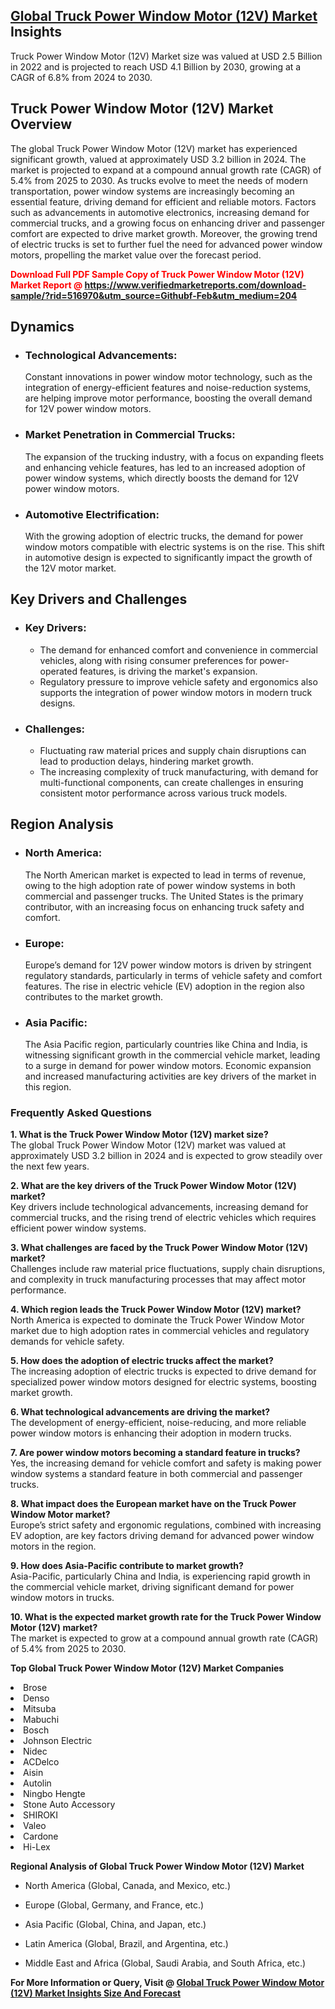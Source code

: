<h2><a href="https://www.verifiedmarketreports.com/download-sample/?rid=516970&amp;utm_source=Githubf&amp;utm_medium=204" target="_blank">Global Truck Power Window Motor (12V) Market</a> Insights</h2><p>Truck Power Window Motor (12V) Market size was valued at USD 2.5 Billion in 2022 and is projected to reach USD 4.1 Billion by 2030, growing at a CAGR of 6.8% from 2024 to 2030.</p><p> <h2>Truck Power Window Motor (12V) Market Overview</h2> <p>The global Truck Power Window Motor (12V) market has experienced significant growth, valued at approximately USD 3.2 billion in 2024. The market is projected to expand at a compound annual growth rate (CAGR) of 5.4% from 2025 to 2030. As trucks evolve to meet the needs of modern transportation, power window systems are increasingly becoming an essential feature, driving demand for efficient and reliable motors. Factors such as advancements in automotive electronics, increasing demand for commercial trucks, and a growing focus on enhancing driver and passenger comfort are expected to drive market growth. Moreover, the growing trend of electric trucks is set to further fuel the need for advanced power window motors, propelling the market value over the forecast period.</p> <p><strong><p><span class=""><span style="color: #ff0000;"><strong>Download Full PDF Sample Copy of Truck Power Window Motor (12V) Market Report</strong> @ </span><a href="https://www.verifiedmarketreports.com/download-sample/?rid=516970&amp;utm_source=Githubf-Feb&amp;utm_medium=204" target="_blank">https://www.verifiedmarketreports.com/download-sample/?rid=516970&amp;utm_source=Githubf-Feb&amp;utm_medium=204</a></span></p></strong></p> <h2>Dynamics</h2> <ul> <li><h3>Technological Advancements: </h3>Constant innovations in power window motor technology, such as the integration of energy-efficient features and noise-reduction systems, are helping improve motor performance, boosting the overall demand for 12V power window motors.</li> <li><h3>Market Penetration in Commercial Trucks: </h3>The expansion of the trucking industry, with a focus on expanding fleets and enhancing vehicle features, has led to an increased adoption of power window systems, which directly boosts the demand for 12V power window motors.</li> <li><h3>Automotive Electrification: </h3>With the growing adoption of electric trucks, the demand for power window motors compatible with electric systems is on the rise. This shift in automotive design is expected to significantly impact the growth of the 12V motor market.</li> </ul> <h2>Key Drivers and Challenges</h2> <ul> <li><h3>Key Drivers: </h3> <ul> <li>The demand for enhanced comfort and convenience in commercial vehicles, along with rising consumer preferences for power-operated features, is driving the market's expansion.</li> <li>Regulatory pressure to improve vehicle safety and ergonomics also supports the integration of power window motors in modern truck designs.</li> </ul> </li> <li><h3>Challenges: </h3> <ul> <li>Fluctuating raw material prices and supply chain disruptions can lead to production delays, hindering market growth.</li> <li>The increasing complexity of truck manufacturing, with demand for multi-functional components, can create challenges in ensuring consistent motor performance across various truck models.</li> </ul> </li> </ul> <h2>Region Analysis</h2> <ul> <li><h3>North America:</h3> The North American market is expected to lead in terms of revenue, owing to the high adoption rate of power window systems in both commercial and passenger trucks. The United States is the primary contributor, with an increasing focus on enhancing truck safety and comfort.</li> <li><h3>Europe:</h3> Europe’s demand for 12V power window motors is driven by stringent regulatory standards, particularly in terms of vehicle safety and comfort features. The rise in electric vehicle (EV) adoption in the region also contributes to the market growth.</li> <li><h3>Asia Pacific:</h3> The Asia Pacific region, particularly countries like China and India, is witnessing significant growth in the commercial vehicle market, leading to a surge in demand for power window motors. Economic expansion and increased manufacturing activities are key drivers of the market in this region.</li> </ul> <h3>Frequently Asked Questions</h3> <p><strong>1. What is the Truck Power Window Motor (12V) market size?</strong><br> The global Truck Power Window Motor (12V) market was valued at approximately USD 3.2 billion in 2024 and is expected to grow steadily over the next few years.</p> <p><strong>2. What are the key drivers of the Truck Power Window Motor (12V) market?</strong><br> Key drivers include technological advancements, increasing demand for commercial trucks, and the rising trend of electric vehicles which requires efficient power window systems.</p> <p><strong>3. What challenges are faced by the Truck Power Window Motor (12V) market?</strong><br> Challenges include raw material price fluctuations, supply chain disruptions, and complexity in truck manufacturing processes that may affect motor performance.</p> <p><strong>4. Which region leads the Truck Power Window Motor (12V) market?</strong><br> North America is expected to dominate the Truck Power Window Motor market due to high adoption rates in commercial vehicles and regulatory demands for vehicle safety.</p> <p><strong>5. How does the adoption of electric trucks affect the market?</strong><br> The increasing adoption of electric trucks is expected to drive demand for specialized power window motors designed for electric systems, boosting market growth.</p> <p><strong>6. What technological advancements are driving the market?</strong><br> The development of energy-efficient, noise-reducing, and more reliable power window motors is enhancing their adoption in modern trucks.</p> <p><strong>7. Are power window motors becoming a standard feature in trucks?</strong><br> Yes, the increasing demand for vehicle comfort and safety is making power window systems a standard feature in both commercial and passenger trucks.</p> <p><strong>8. What impact does the European market have on the Truck Power Window Motor market?</strong><br> Europe’s strict safety and ergonomic regulations, combined with increasing EV adoption, are key factors driving demand for advanced power window motors in the region.</p> <p><strong>9. How does Asia-Pacific contribute to market growth?</strong><br> Asia-Pacific, particularly China and India, is experiencing rapid growth in the commercial vehicle market, driving significant demand for power window motors in trucks.</p> <p><strong>10. What is the expected market growth rate for the Truck Power Window Motor (12V) market?</strong><br> The market is expected to grow at a compound annual growth rate (CAGR) of 5.4% from 2025 to 2030.</p> </p><p><strong>Top Global Truck Power Window Motor (12V) Market Companies</strong></p><div data-test-id=""><p><li>Brose</li><li> Denso</li><li> Mitsuba</li><li> Mabuchi</li><li> Bosch</li><li> Johnson Electric</li><li> Nidec</li><li> ACDelco</li><li> Aisin</li><li> Autolin</li><li> Ningbo Hengte</li><li> Stone Auto Accessory</li><li> SHIROKI</li><li> Valeo</li><li> Cardone</li><li> Hi-Lex</li></p><div><strong>Regional Analysis of&nbsp;Global Truck Power Window Motor (12V) Market</strong></div><ul><li dir="ltr"><p dir="ltr">North America&nbsp;(Global, Canada, and Mexico, etc.)</p></li><li dir="ltr"><p dir="ltr">Europe (Global, Germany, and France, etc.)</p></li><li dir="ltr"><p dir="ltr">Asia Pacific&nbsp;(Global, China, and Japan, etc.)</p></li><li dir="ltr"><p dir="ltr">Latin America&nbsp;(Global, Brazil, and Argentina, etc.)</p></li><li dir="ltr">Middle East and Africa&nbsp;(Global, Saudi Arabia, and South Africa, etc.)</li></ul><p><strong>For More Information or Query, Visit @&nbsp;</strong><strong><a href="https://www.verifiedmarketreports.com/product/truck-power-window-motor-12v-market-size-and-forecast/?utm_source=Githubf&amp;utm_medium=204" target="_blank">Global Truck Power Window Motor (12V) Market Insights Size And Forecast</a></strong></p></div>
